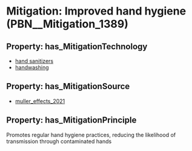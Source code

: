# Mitigation: __Improved hand hygiene__ (PBN__Mitigation_1389)

## Property: has_MitigationTechnology

* [hand sanitizers](../Technology/PBN__Technology_412)
* [handwashing](../Technology/PBN__Technology_830)

## Property: has_MitigationSource

* [muller_effects_2021](../Article/PBN__Article_30)

## Property: has_MitigationPrinciple

Promotes regular hand hygiene practices, reducing the likelihood of transmission through contaminated hands

